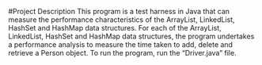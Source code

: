 #Project Description
This program is a test harness in Java that can measure the performance characteristics of the ArrayList, LinkedList, HashSet and HashMap data structures. For each of the ArrayList, LinkedList, HashSet and HashMap data structures, the program undertakes a performance analysis to measure the time taken to add, delete and retrieve a Person object. To run the program, run the “Driver.java” file. 
